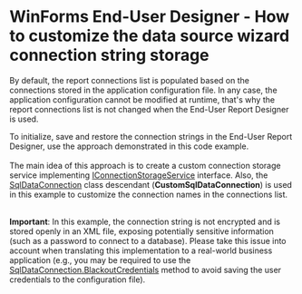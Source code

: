# WinForms End-User Designer - How to customize the data source wizard connection string storage


<p>By default, the report connections list is populated based on the connections stored in the application configuration file. In any case, the application configuration cannot be modified at runtime, that's why the report connections list is not changed when the End-User Report Designer is used.</p>
<p>To initialize, save and restore the connection strings in the End-User Report Designer, use the approach demonstrated in this code example.<br><br>The main idea of this approach is to create a custom connection storage service implementing <a href="https://documentation.devexpress.com/#CoreLibraries/clsDevExpressDataAccessWizardServicesIConnectionStorageServicetopic">IConnectionStorageService</a> interface. Also, the <a href="https://documentation.devexpress.com/#CoreLibraries/clsDevExpressDataAccessSqlSqlDataConnectiontopic">SqlDataConnection</a> class descendant (<strong>CustomSqlDataConnection</strong>) is used in this example to customize the connection names in the connections list.<br><br></p>
<p><strong>Important</strong>: In this example, the connection string is not encrypted and is stored openly in an XML file, exposing potentially sensitive information (such as a password to connect to a database). Please take this issue into account when translating this implementation to a real-world business application (e.g., you may be required to use the <a href="https://documentation.devexpress.com/#CoreLibraries/DevExpressDataAccessSqlSqlDataConnection_BlackoutCredentialstopic">SqlDataConnection.BlackoutCredentials</a> method to avoid saving the user credentials to the configuration file).</p>

<br/>


